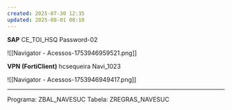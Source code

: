 ```yaml
---
created: 2025-07-30 12:35
updated: 2025-08-01 08:10
---
```

**SAP**
CE_TOI_HSQ
Password-02

![[Navigator - Acessos-1753946959521.png]]



**VPN (FortiClient)**
hcsequeira
Navi_1023

![[Navigator - Acessos-1753946949417.png]]


---

Programa: ZBAL_NAVESUC
Tabela: ZREGRAS_NAVESUC